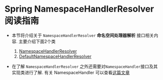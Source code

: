 # Spring NamespaceHandlerResolver 阅读指南
- 本节将介绍关于 `NamespaceHandlerResolver` **命名空间处理器解析** 接口相关内容. 主要介绍下面2个类
    1. [NamespaceHandlerResolver](/docs/beans/factory/xml/NamespaceHandlerResolver/Spring-NamespaceHandlerResolver.md)
    2. [DefaultNamespaceHandlerResolver](/docs/beans/factory/xml/NamespaceHandlerResolver/Spring-DefaultNamespaceHandlerResolver.md)
    


- 在了解 `NamespaceHandlerResolver` 之外还需要对`NamespaceHandler`接口及其实现类进行了解.
  有关 NamespaceHandler 可以查看[这篇文章](/docs/beans/factory/xml/NamespaceHandler/readme.md)